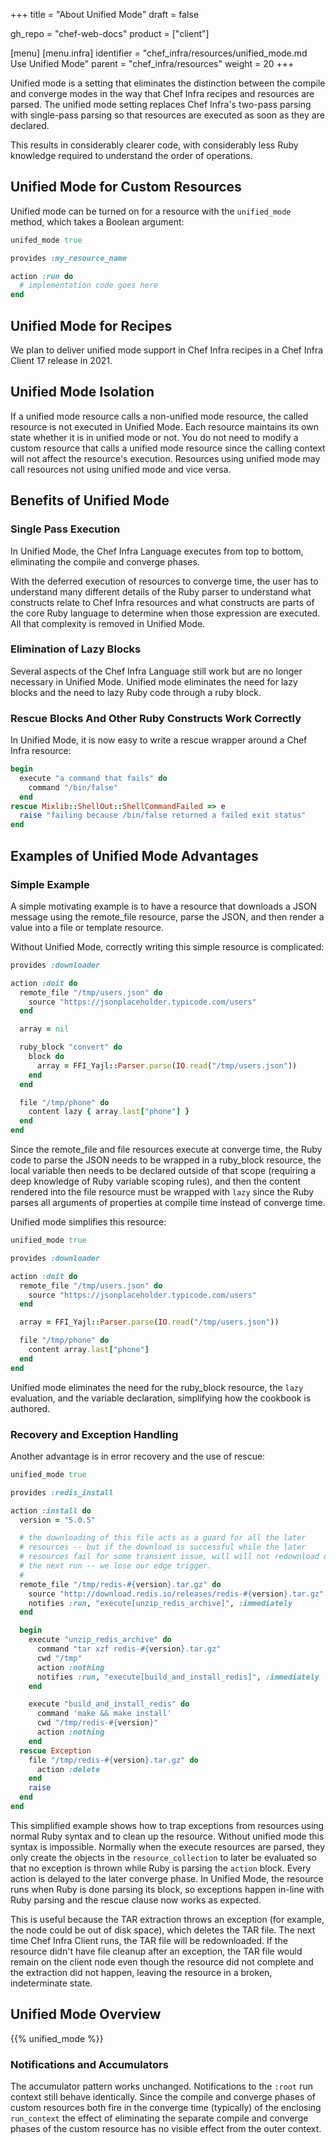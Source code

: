 +++
title = "About Unified Mode"
draft = false

gh_repo = "chef-web-docs"
product = ["client"]

[menu]
  [menu.infra]
    identifier = "chef_infra/resources/unified_mode.md Use Unified Mode"
    parent = "chef_infra/resources"
    weight = 20
+++

Unified mode is a setting that eliminates the distinction between the compile and converge modes in the way that Chef Infra recipes and resources are parsed. The unified mode setting replaces Chef Infra's two-pass parsing with single-pass parsing so that resources are executed as soon as they are declared.

This results in considerably clearer code, with considerably less Ruby knowledge required to understand the order of operations.

## Unified Mode for Custom Resources

Unified mode can be turned on for a resource with the `unified_mode` method, which takes a Boolean argument:

```ruby
unifed_mode true

provides :my_resource_name

action :run do
  # implementation code goes here
end
```

## Unified Mode for Recipes

We plan to deliver unified mode support in Chef Infra recipes in a Chef Infra Client 17 release in 2021.

## Unified Mode Isolation

If a unified mode resource calls a non-unified mode resource, the called resource is not executed in Unified Mode. Each resource maintains its own state whether it is in unified mode or not. You do not need to modify a custom resource that calls a unified mode resource since the calling context will not affect the resource's execution. Resources using unified mode may call resources not using unified mode and vice versa.

## Benefits of Unified Mode

### Single Pass Execution

In Unified Mode, the Chef Infra Language executes from top to bottom, eliminating the compile and converge phases.

With the deferred execution of resources to converge time, the user has to understand many different details of the Ruby parser to understand what constructs relate to Chef Infra resources and what constructs are parts of the core Ruby language to determine when those expression are executed. All that complexity is removed in Unified Mode.

### Elimination of Lazy Blocks

Several aspects of the Chef Infra Language still work but are no longer necessary in Unified Mode. Unified mode eliminates the need for lazy blocks and the need to lazy Ruby code through a ruby block.

### Rescue Blocks And Other Ruby Constructs Work Correctly

In Unified Mode, it is now easy to write a rescue wrapper around a Chef Infra resource:

```ruby
begin
  execute "a command that fails" do
    command "/bin/false"
  end
rescue Mixlib::ShellOut::ShellCommandFailed => e
  raise "failing because /bin/false returned a failed exit status"
end
```

## Examples of Unified Mode Advantages

### Simple Example

A simple motivating example is to have a resource that downloads a JSON message using the remote_file resource, parse the JSON, and then render a value into a file or template resource.

Without Unified Mode, correctly writing this simple resource is complicated:

```ruby
provides :downloader

action :doit do
  remote_file "/tmp/users.json" do
    source "https://jsonplaceholder.typicode.com/users"
  end

  array = nil

  ruby_block "convert" do
    block do
      array = FFI_Yajl::Parser.parse(IO.read("/tmp/users.json"))
    end
  end

  file "/tmp/phone" do
    content lazy { array.last["phone"] }
  end
end
```

Since the remote_file and file resources execute at converge time, the Ruby code to parse the JSON needs to be wrapped in a ruby_block resource, the local variable then needs to be declared outside of that scope (requiring a deep knowledge of Ruby variable scoping rules), and then the content rendered into the file resource must be wrapped with `lazy` since the Ruby parses all arguments of properties at compile time instead of converge time.

Unified mode simplifies this resource:

```ruby
unified_mode true

provides :downloader

action :doit do
  remote_file "/tmp/users.json" do
    source "https://jsonplaceholder.typicode.com/users"
  end

  array = FFI_Yajl::Parser.parse(IO.read("/tmp/users.json"))

  file "/tmp/phone" do
    content array.last["phone"]
  end
end
```

Unified mode eliminates the need for the ruby_block resource, the `lazy` evaluation, and the variable declaration, simplifying how the cookbook is authored.

### Recovery and Exception Handling

Another advantage is in error recovery and the use of rescue:

```ruby
unified_mode true

provides :redis_install

action :install do
  version = "5.0.5"

  # the downloading of this file acts as a guard for all the later
  # resources -- but if the download is successful while the later
  # resources fail for some transient issue, will will not redownload on
  # the next run -- we lose our edge trigger.
  #
  remote_file "/tmp/redis-#{version}.tar.gz" do
    source "http://download.redis.io/releases/redis-#{version}.tar.gz"
    notifies :run, "execute[unzip_redis_archive]", :immediately
  end

  begin
    execute "unzip_redis_archive" do
      command "tar xzf redis-#{version}.tar.gz"
      cwd "/tmp"
      action :nothing
      notifies :run, "execute[build_and_install_redis]", :immediately
    end

    execute "build_and_install_redis" do
      command 'make && make install'
      cwd "/tmp/redis-#{version}"
      action :nothing
    end
  rescue Exception
    file "/tmp/redis-#{version}.tar.gz" do
      action :delete
    end
    raise
  end
end
```

This simplified example shows how to trap exceptions from resources using normal Ruby syntax and to clean up the resource. Without unified mode this syntax is impossible. Normally when the execute resources are parsed, they only create the objects in the `resource_collection` to later be evaluated so that no exception is thrown while Ruby is parsing the `action` block. Every action is delayed to the later converge phase. In Unified Mode, the resource runs when Ruby is done parsing its block, so exceptions happen in-line with Ruby parsing and the rescue clause now works as expected.

This is useful because the TAR extraction throws an exception (for example, the node could be out of disk space), which deletes the TAR file. The next time Chef Infra Client runs, the TAR file will be redownloaded. If the resource didn't have file cleanup after an exception, the TAR file would remain on the client node even though the resource did not complete and the extraction did not happen, leaving the resource in a broken, indeterminate state.

## Unified Mode Overview

{{% unified_mode %}}

### Notifications and Accumulators

The accumulator pattern works unchanged. Notifications to the `:root` run context still behave identically. Since the compile and converge phases of custom resources both fire in the converge time (typically) of the enclosing `run_context` the effect of eliminating the separate compile and converge phases of the custom resource has no visible effect from the outer context.
